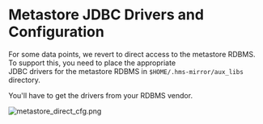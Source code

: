 # Metastore JDBC Drivers and Configuration

For some data points, we revert to direct access to the metastore RDBMS.  To support this, you need to place the appropriate  
JDBC drivers for the metastore RDBMS in `$HOME/.hms-mirror/aux_libs` directory. 

You'll have to get the drivers from your RDBMS vendor.

<tabs>
<tab id="web-msd" title="Web UI">

![metastore_direct_cfg.png](metastore_direct_cfg.png)

</tab>
<tab id="cli-msd" title="CLI">

</tab>
</tabs>